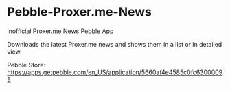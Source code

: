 # Pebble-Proxer.me-News
inofficial Proxer.me News Pebble App

Downloads the latest Proxer.me news and shows them in a list or in detailed view.

Pebble Store: https://apps.getpebble.com/en_US/application/5660af4e4585c0fc63000095
